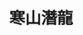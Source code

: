 ---
title:          寒山潛龍
slug:           gdocm

names:
  english:      Ghost Dragon of Cold Mountain
  previous:
genre:          古裝
episodes:       30
broadcast:
  start:        2014-06-30
  end:          2014-08-07
producer:       羅永賢
starring:       馬國明、<mark>李施嬅</mark>、林夏薇、陳國邦、敖嘉年
synopsis:       北宋天璣府由鳳南天（劉江）率領，專責處理奇案，權力凌駕六部之上，都尉朱長勝（馬國明）深受南天重用，但一宗劫案令師徒分道揚鑣。長勝帶妻子桃花絕跡江湖近十年，南天年事已高，校尉馬川芎（陳國邦）、牛大力（敖嘉年）和楊卯（林夏薇）奉命急召長勝歸隊，四人聯手屢破奇案，但個性不同，時起衝突。<br>桃花與長勝因誤會各散東西，長勝又遇上與妻子相貌相同的名妓殷媚娘（陳國邦），意亂情迷。長勝發現金國早在天璣府潛伏細作，好友幫會之子熊十九（曹永廉）誤遭利用，身邊人相繼遇險，群臣人人自危……
role:           lead

characters:
  -
    fullname:       桃花
    altname:        江麗
    identity:       食店「桃花林」東主
    appearance:     1-30
    personality:    善良純樸，外表柔弱，實際堅強，見義勇為，對丈夫長勝體貼溫柔，事事以長勝為先。
    background:     桃花十數年前邂逅客居小鎮的朱長勝，二人情投意合，終共諧連理，從此在這個山明水秀的小鎮經營小店「桃花林」，過着簡樸而幸福的生活。
    happenings:     一日，三個陌生人來到桃花林，桃花察見長勝神色有異，竊聽之下，得知三人竟是天璣府的校尉馬川芎、牛大力、楊卯。原來京城重犯仇虎越獄後，潛逃至小鎮要向長勝報仇。桃花當面力斥三人未能捉拿逃犯，竟還要令長勝冒險救人！長勝慶幸桃花對自己鶼鰈情深，但亦明白終歸要勇敢面對仇虎，不能置無辜村民性命不顧。<br>面對仇恨大於一切的仇虎，長勝亦無計可施，然而桃花的一番說話卻令仇虎放下屠刀……<br>仇虎一事解決後，川芎終道明來意，要將長勝帶回天璣府。此時桃花才得知長勝的真正身份，原來眼前樸實憨厚的丈夫亦曾是天璣府都尉！桃花明白長勝因顧念自己而有所猶豫，遂指自己嫁雞隨雞，令長勝無後顧之憂，二人決定重回京城。<br>回到京城，桃花眼見長勝礙於面子，與天璣監鳳南天鬥氣，拒絕回天璣府，遂勸勉長勝要體諒南天年事已高，好應報答師恩，長勝終拋開顧慮，決定重返天璣府。<br>南天愛屋及烏，給桃花開了一家食店，「桃花林」得以在京城重現，可惜生意卻差強人意，令桃花沮喪不已！一次熊十九離家出走，至桃花林投靠舊友長勝。十九嘗過桃花手藝，直指桃花的家鄉菜不適合京城人，以致桃花林生意不佳。桃花根據十九的意見改進菜式，桃花林生意大有起色！<br>雖然夫婦二人回京城後，聚少離多，但仍恩愛如昔。正當桃花以為家庭、事業兩得意時，竟面臨丈夫出軌的疑雲。桃花與長勝之間裂痕已現，桃花打算返回家鄉，讓彼此冷靜一下，怎料桃花竟一去不返……
  -
    fullname:       殷媚娘
    altname:        江敏
    identity:       花艷樓名妓
    appearance:     1-30
    personality:    風情萬種，多才多藝，善解人意，敢作敢為，重情重義，黑白二道皆吃得開，廣結友緣。
    background:     本為江南花魁，輾轉來到京城，挾着才貌雙全、風韻過人的美譽，「殷媚娘」三個字旋即在京城風靡一時，爭相一睹廬山真面目，媚娘亦樂得廣交新友。
    happenings:     自桃花離家而去，一去無蹤，愛妻深切的天璣府朱長勝(馬國明飾)一直憂心忡忡。聽聞媚娘長相竟跟桃花甚為相似。長勝憶妻情切，親自前去跟媚娘相見。長勝驚訝眼前人長相跟桃花簡直一模一樣，一時間感到意亂情迷。媚娘得知長勝癡心情長，亦另眼相看，樂得跟長勝交個知心友。<br>憑藉心思細密，善解人意，媚娘跟京城黑白二道惺惺相惜。日積月累，媚娘所聽所聞，甚至比天璣府搜集得到的情報來得更多更廣，當中的撲朔迷離，更暗示媚娘並非單單風月花魁如此簡單，到底她背後有何所圖？<br>對長勝而言，媚娘的出現，是機緣巧合還是有人刻意安排？她會是敵還是友？
---